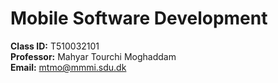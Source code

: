 # Mobile Software Development
**Class ID:** T510032101<br>
**Professor:** Mahyar Tourchi Moghaddam<br>
**Email:** mtmo@mmmi.sdu.dk